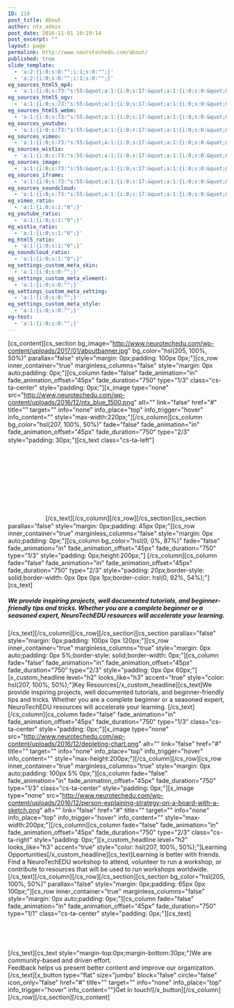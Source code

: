 ```yaml
---
ID: 110
post_title: About
author: ntx_admin
post_date: 2016-11-01 10:29:14
post_excerpt: ""
layout: page
permalink: http://www.neurotechedu.com/about/
published: true
slide_template:
  - 'a:2:{i:0;s:0:"";i:1;s:0:"";}'
  - 'a:2:{i:0;s:0:"";i:1;s:0:"";}'
eg_sources_html5_mp4:
  - 'a:1:{i:0;s:73:"s:55:&quot;a:1:{i:0;s:17:&quot;a:1:{i:0;s:0:&quot;&quot;;}&quot;;}&quot;;";}'
eg_sources_html5_ogv:
  - 'a:1:{i:0;s:73:"s:55:&quot;a:1:{i:0;s:17:&quot;a:1:{i:0;s:0:&quot;&quot;;}&quot;;}&quot;;";}'
eg_sources_html5_webm:
  - 'a:1:{i:0;s:73:"s:55:&quot;a:1:{i:0;s:17:&quot;a:1:{i:0;s:0:&quot;&quot;;}&quot;;}&quot;;";}'
eg_sources_youtube:
  - 'a:1:{i:0;s:73:"s:55:&quot;a:1:{i:0;s:17:&quot;a:1:{i:0;s:0:&quot;&quot;;}&quot;;}&quot;;";}'
eg_sources_vimeo:
  - 'a:1:{i:0;s:73:"s:55:&quot;a:1:{i:0;s:17:&quot;a:1:{i:0;s:0:&quot;&quot;;}&quot;;}&quot;;";}'
eg_sources_wistia:
  - 'a:1:{i:0;s:73:"s:55:&quot;a:1:{i:0;s:17:&quot;a:1:{i:0;s:0:&quot;&quot;;}&quot;;}&quot;;";}'
eg_sources_image:
  - 'a:1:{i:0;s:73:"s:55:&quot;a:1:{i:0;s:17:&quot;a:1:{i:0;s:0:&quot;&quot;;}&quot;;}&quot;;";}'
eg_sources_iframe:
  - 'a:1:{i:0;s:73:"s:55:&quot;a:1:{i:0;s:17:&quot;a:1:{i:0;s:0:&quot;&quot;;}&quot;;}&quot;;";}'
eg_sources_soundcloud:
  - 'a:1:{i:0;s:73:"s:55:&quot;a:1:{i:0;s:17:&quot;a:1:{i:0;s:0:&quot;&quot;;}&quot;;}&quot;;";}'
eg_vimeo_ratio:
  - 'a:1:{i:0;s:1:"0";}'
eg_youtube_ratio:
  - 'a:1:{i:0;s:1:"0";}'
eg_wistia_ratio:
  - 'a:1:{i:0;s:1:"0";}'
eg_html5_ratio:
  - 'a:1:{i:0;s:1:"0";}'
eg_soundcloud_ratio:
  - 'a:1:{i:0;s:1:"0";}'
eg_settings_custom_meta_skin:
  - 'a:1:{i:0;s:0:"";}'
eg_settings_custom_meta_element:
  - 'a:1:{i:0;s:0:"";}'
eg_settings_custom_meta_setting:
  - 'a:1:{i:0;s:0:"";}'
eg_settings_custom_meta_style:
  - 'a:1:{i:0;s:0:"";}'
eg-test:
  - 'a:1:{i:0;s:0:"";}'
---
```

[cs_content][cs_section bg_image="http://www.neurotechedu.com/wp-content/uploads/2017/01/aboutbanner.jpg" bg_color="hsl(205, 100%, 50%)" parallax="false" style="margin: 0px;padding: 100px 0px;"][cs_row inner_container="true" marginless_columns="false" style="margin: 0px auto;padding: 0px;"][cs_column fade="false" fade_animation="in" fade_animation_offset="45px" fade_duration="750" type="1/3" class="cs-ta-center" style="padding: 0px;"][x_image type="none" src="http://www.neurotechedu.com/wp-content/uploads/2016/12/ntx_blue_1500.png" alt="" link="false" href="#" title="" target="" info="none" info_place="top" info_trigger="hover" info_content="" style="max-width:220px;"][/cs_column][cs_column bg_color="hsl(207, 100%, 50%)" fade="false" fade_animation="in" fade_animation_offset="45px" fade_duration="750" type="2/3" style="padding: 30px;"][cs_text class="cs-ta-left"]<span style="color:white; font-size:1.2em; font-weight:100;"> <strong>NeuroTechEDU</strong> is the education initiative of NeuroTechX. NeuroTechX is an international network of  hackers, enthusiasts, researchers and experts who together to drive innovation and foster collaboration at local and international scales. The core mission of NeuroTechEDU is to provide key resources and learning opportunities that are accessible to everyone in the NeuroTechX community. We believe that neurotechnology is key to better understanding and to improving who we are, and that everyone should be able to participate. </span>[/cs_text][/cs_column][/cs_row][/cs_section][cs_section parallax="false" style="margin: 0px;padding: 45px 0px;"][cs_row inner_container="true" marginless_columns="false" style="margin: 0px auto;padding: 0px;"][cs_column bg_color="hsl(0, 0%, 87%)" fade="false" fade_animation="in" fade_animation_offset="45px" fade_duration="750" type="1/3" style="padding: 0px;height:200px;"]&nbsp;[/cs_column][cs_column fade="false" fade_animation="in" fade_animation_offset="45px" fade_duration="750" type="2/3" style="padding: 20px;border-style: solid;border-width: 0px 0px 0px 1px;border-color: hsl(0, 92%, 54%);"][cs_text]<h5>We provide inspiring projects, well documented tutorials, and beginner-friendly tips and tricks. Whether you are a complete beginner or a seasoned expert, NeuroTechEDU  resources will accelerate your learning. </h5>[/cs_text][/cs_column][/cs_row][/cs_section][cs_section parallax="false" style="margin: 0px;padding: 100px 0px 120px;"][cs_row inner_container="true" marginless_columns="true" style="margin: 0px auto;padding: 0px 5%;border-style: solid;border-width: 0px;"][cs_column fade="false" fade_animation="in" fade_animation_offset="45px" fade_duration="750" type="2/3" style="padding: 0px 0px 60px;"][x_custom_headline level="h2" looks_like="h3" accent="true" style="color: hsl(207, 100%, 50%);"]Key Resources[/x_custom_headline][cs_text]We provide inspiring projects, well documented tutorials, and beginner-friendly tips and tricks. Whether you are a complete beginner or a seasoned expert, NeuroTechEDU  resources will accelerate your learning. [/cs_text][/cs_column][cs_column fade="false" fade_animation="in" fade_animation_offset="45px" fade_duration="750" type="1/3" class="cs-ta-center" style="padding: 0px;"][x_image type="none" src="http://www.neurotechedu.com/wp-content/uploads/2016/12/depleting-chart.png" alt="" link="false" href="#" title="" target="" info="none" info_place="top" info_trigger="hover" info_content="" style="max-height:200px;"][/cs_column][/cs_row][cs_row inner_container="true" marginless_columns="true" style="margin: 0px auto;padding: 100px 5% 0px;"][cs_column fade="false" fade_animation="in" fade_animation_offset="45px" fade_duration="750" type="1/3" class="cs-ta-center" style="padding: 0px;"][x_image type="none" src="http://www.neurotechedu.com/wp-content/uploads/2016/12/person-explaining-strategy-on-a-board-with-a-sketch.png" alt="" link="false" href="#" title="" target="" info="none" info_place="top" info_trigger="hover" info_content="" style="max-width:200px;"][/cs_column][cs_column fade="false" fade_animation="in" fade_animation_offset="45px" fade_duration="750" type="2/3" class="cs-ta-right" style="padding: 0px;"][x_custom_headline level="h2" looks_like="h3" accent="true" style="color: hsl(207, 100%, 50%);"]Learning Opportunities[/x_custom_headline][cs_text]Learning is better with friends. Find a NeuroTechEDU workshop to attend, volunteer to run a workshop, or contribute to resources that will be used to run workshops worldwide. [/cs_text][/cs_column][/cs_row][/cs_section][cs_section bg_color="hsl(205, 100%, 50%)" parallax="false" style="margin: 0px;padding: 65px 0px 100px;"][cs_row inner_container="true" marginless_columns="false" style="margin: 0px auto;padding: 0px;"][cs_column fade="false" fade_animation="in" fade_animation_offset="45px" fade_duration="750" type="1/1" class="cs-ta-center" style="padding: 0px;"][cs_text]<h2><span style="font-family:'Open Sans'; font-weight:100;color:white;">Questions/Feedback?</span></h2>[/cs_text][cs_text style="margin-top:0px;margin-bottom:30px;"]We are community-based and driven effort.<br>Feedback helps us present better content and improve our organization.[/cs_text][x_button type="flat" size="jumbo" block="false" circle="false" icon_only="false" href="#" title="" target="" info="none" info_place="top" info_trigger="hover" info_content=""]Get In touch![/x_button][/cs_column][/cs_row][/cs_section][/cs_content]
